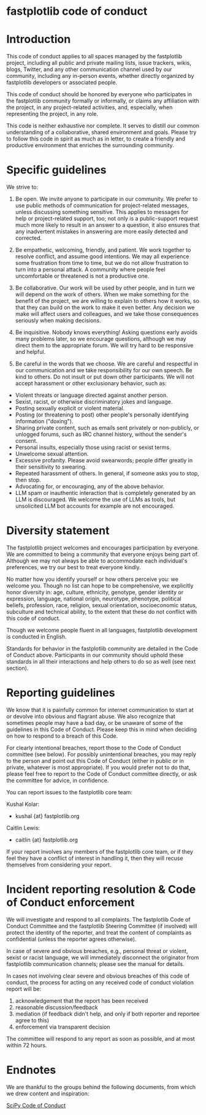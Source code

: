 # fastplotlib code of conduct

# Introduction

This code of conduct applies to all spaces managed by the fastplotlib project, 
including all public and private mailing lists, issue trackers, wikis, blogs, 
Twitter, and any other communication channel used by our community, including 
any in-person events, whether directly organized by fastplotlib developers 
or associated people. 

This code of conduct should be honored by everyone who participates in
the fastplotlib community formally or informally, or claims any affiliation with the
project, in any project-related activities, and, especially, when representing the
project, in any role.

This code is neither exhaustive nor complete. It serves to distill our common
understanding of a collaborative, shared environment and goals. Please try to
follow this code in spirit as much as in letter, to create a friendly and
productive environment that enriches the surrounding community.


# Specific guidelines

We strive to:

1. Be open. We invite anyone to participate in our community. We prefer to use
   public methods of communication for project-related messages, unless
   discussing something sensitive. This applies to messages for help or
   project-related support, too; not only is a public-support request much more
   likely to result in an answer to a question, it also ensures that any
   inadvertent mistakes in answering are more easily detected and corrected.

2. Be empathetic, welcoming, friendly, and patient. We work together to resolve
   conflict, and assume good intentions. We may all experience some frustration
   from time to time, but we do not allow frustration to turn into a personal
   attack. A community where people feel uncomfortable or threatened is not a
   productive one.

3. Be collaborative. Our work will be used by other people, and in turn we will
   depend on the work of others. When we make something for the benefit of the
   project, we are willing to explain to others how it works, so that they can
   build on the work to make it even better. Any decision we make will affect
   users and colleagues, and we take those consequences seriously when making
   decisions.

4. Be inquisitive. Nobody knows everything! Asking questions early avoids many
   problems later, so we encourage questions, although we may direct them to
   the appropriate forum. We will try hard to be responsive and helpful.

5. Be careful in the words that we choose. We are careful and respectful in
   our communication and we take responsibility for our own speech. Be kind to
   others. Do not insult or put down other participants. We will not accept
   harassment or other exclusionary behavior, such as:

  - Violent threats or language directed against another person.
  - Sexist, racist, or otherwise discriminatory jokes and language.
  - Posting sexually explicit or violent material.
  - Posting (or threatening to post) other people's personally identifying information ("doxing").
  - Sharing private content, such as emails sent privately or non-publicly,
    or unlogged forums, such as IRC channel history, without the sender's consent.
  - Personal insults, especially those using racist or sexist terms.
  - Unwelcome sexual attention.
  - Excessive profanity. Please avoid swearwords; people differ greatly in their sensitivity to swearing.
  - Repeated harassment of others. In general, if someone asks you to stop, then stop.
  - Advocating for, or encouraging, any of the above behavior.
  - LLM spam or inauthentic interaction that is completely generated by an LLM is discouraged. We welcome the use of LLMs as tools, but unsolicited LLM bot accounts for example are not encouraged.


# Diversity statement

The fastplotlib project welcomes and encourages participation by everyone. We are
committed to being a community that everyone enjoys being part of. Although
we may not always be able to accommodate each individual's preferences, we try
our best to treat everyone kindly.

No matter how you identify yourself or how others perceive you: we welcome you.
Though no list can hope to be comprehensive, we explicitly honor diversity in:
age, culture, ethnicity, genotype, gender identity or expression, language,
national origin, neurotype, phenotype, political beliefs, profession, race,
religion, sexual orientation, socioeconomic status, subculture and technical
ability, to the extent that these do not conflict with this code of conduct.

Though we welcome people fluent in all languages, fastplotlib development is
conducted in English.

Standards for behavior in the fastplotlib community are detailed in the Code of
Conduct above. Participants in our community should uphold these standards
in all their interactions and help others to do so as well (see next section).


# Reporting guidelines

We know that it is painfully common for internet communication to start at or
devolve into obvious and flagrant abuse. We also recognize that sometimes
people may have a bad day, or be unaware of some of the guidelines in this Code
of Conduct. Please keep this in mind when deciding on how to respond to a
breach of this Code.

For clearly intentional breaches, report those to the Code of Conduct committee
(see below). For possibly unintentional breaches, you may reply to the person
and point out this Code of Conduct (either in public or in private, whatever is
most appropriate). If you would prefer not to do that, please feel free to
report to the Code of Conduct committee directly, or ask the committee for
advice, in confidence.

You can report issues to the fastplotlib core team: 

Kushal Kolar:
- kushal {at} fastplotlib.org

Caitlin Lewis:
- caitlin {at} fastplotlib.org

If your report involves any members of the fastplotlib core team, or if they feel they have
a conflict of interest in handling it, then they will recuse themselves from
considering your report.

# Incident reporting resolution & Code of Conduct enforcement

We will investigate and respond to all complaints. The fastplotlib Code of Conduct
Committee and the fastplotlib Steering Committee (if involved) will protect the
identity of the reporter, and treat the content of complaints as confidential
(unless the reporter agrees otherwise).

In case of severe and obvious breaches, e.g., personal threat or violent, sexist
or racist language, we will immediately disconnect the originator from fastplotlib
communication channels; please see the manual for details.

In cases not involving clear severe and obvious breaches of this code of
conduct, the process for acting on any received code of conduct violation
report will be:

1. acknowledgement that the report has been received
2. reasonable discussion/feedback
3. mediation (if feedback didn't help, and only if both reporter and reportee agree to this)
4. enforcement via transparent decision

The committee will respond to any report as soon as possible, and at most
within 72 hours.


# Endnotes

We are thankful to the groups behind the following documents, from which we
drew content and inspiration:

[SciPy Code of Conduct](https://docs.scipy.org/doc/scipy/dev/conduct/code_of_conduct.html)
